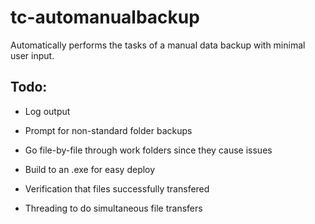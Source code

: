 # tc-automanualbackup
Automatically performs the tasks of a manual data backup with minimal user input.

## Todo:
- Log output
- Prompt for non-standard folder backups
- Go file-by-file through work folders since they cause issues

- Build to an .exe for easy deploy
- Verification that files successfully transfered
- Threading to do simultaneous file transfers